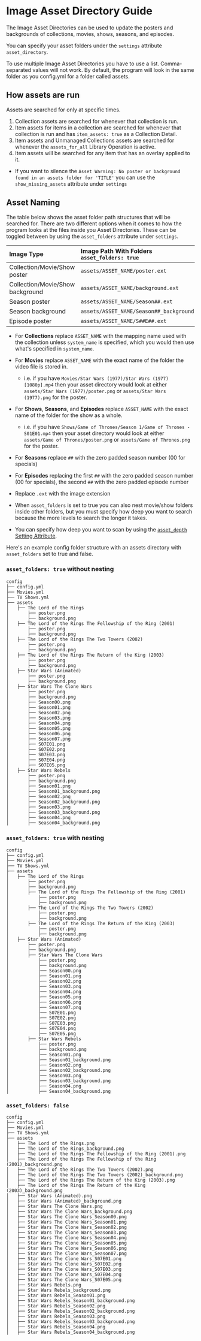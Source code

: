 # Image Asset Directory Guide

The Image Asset Directories can be used to update the posters and backgrounds of collections, movies, shows, seasons, and episodes. 

You can specify your asset folders under the `settings` attribute `asset_directory`.

To use multiple Image Asset Directories you have to use a list. Comma-separated values will not work. By default, the program will look in the same folder as you config.yml for a folder called assets.

## How assets are run

Assets are searched for only at specific times. 

1. Collection assets are searched for whenever that collection is run.
2. Item assets for items in a collection are searched for whenever that collection is run and has `item_assets: true` as a Collection Detail.
3. Item assets and Unmanaged Collections assets are searched for whenever the `assets_for_all` Library Operation is active.
4. Item assets will be searched for any item that has an overlay applied to it.

* If you want to silence the `Asset Warning: No poster or background found in an assets folder for 'TITLE'` you can use the `show_missing_assets` attribute under `settings`

## Asset Naming

The table below shows the asset folder path structures that will be searched for. There are two different options when it comes to how the program looks at the files inside you Asset Directories. These can be toggled between by using the `asset_folders` attribute under `settings`.

| Image Type                       | Image Path With Folders<br>`asset_folders: true` | Image Path Without Folder<br>`asset_folders: false` |
|:---------------------------------|:-------------------------------------------------|:----------------------------------------------------|
| Collection/Movie/Show poster     | `assets/ASSET_NAME/poster.ext`                   | `assets/ASSET_NAME.ext`                             |
| Collection/Movie/Show background | `assets/ASSET_NAME/background.ext`               | `assets/ASSET_NAME_background.ext`                  |
| Season poster                    | `assets/ASSET_NAME/Season##.ext`                 | `assets/ASSET_NAME_Season##.ext`                    |
| Season background                | `assets/ASSET_NAME/Season##_background.ext`      | `assets/ASSET_NAME_Season##_background.ext`         |
| Episode poster                   | `assets/ASSET_NAME/S##E##.ext`                   | `assets/ASSET_NAME_S##E##.ext`                      |

* For **Collections** replace `ASSET_NAME` with the mapping name used with the collection unless `system_name` is specified, which you would then use what's specified in `system_name`.

* For **Movies** replace `ASSET_NAME` with the exact name of the folder the video file is stored in.
  * i.e. if you have `Movies/Star Wars (1977)/Star Wars (1977) [1080p].mp4` then your asset directory would look at either `assets/Star Wars (1977)/poster.png` or `assets/Star Wars (1977).png` for the poster. 
* For **Shows**, **Seasons**, and **Episodes** replace `ASSET_NAME` with the exact name of the folder for the show as a whole.
  * i.e. if you have `Shows/Game of Thrones/Season 1/Game of Thrones - S01E01.mp4` then your asset directory would look at either `assets/Game of Thrones/poster.png` or `assets/Game of Thrones.png` for the poster.
* For **Seasons** replace `##` with the zero padded season number (00 for specials)

* For **Episodes** replacing the first `##` with the zero padded season number (00 for specials), the second `##` with the zero padded episode number

* Replace `.ext` with the image extension

* When `asset_folders` is set to true you can also nest movie/show folders inside other folders, but you must specify how deep you want to search because the more levels to search the longer it takes.

* You can specify how deep you want to scan by using the [`asset_depth` Setting Attribute](../../config/settings.md#asset-depth).

Here's an example config folder structure with an assets directory with `asset_folders` set to true and false.

### `asset_folders: true` without nesting

```
config
├── config.yml
├── Movies.yml
├── TV Shows.yml
├── assets
│   ├── The Lord of the Rings
│       ├── poster.png
│       ├── background.png
│   ├── The Lord of the Rings The Fellowship of the Ring (2001)
│       ├── poster.png
│       ├── background.png
│   ├── The Lord of the Rings The Two Towers (2002)
│       ├── poster.png
│       ├── background.png
│   ├── The Lord of the Rings The Return of the King (2003)
│       ├── poster.png
│       ├── background.png
│   ├── Star Wars (Animated)
│       ├── poster.png
│       ├── background.png
│   ├── Star Wars The Clone Wars
│       ├── poster.png
│       ├── background.png
│       ├── Season00.png
│       ├── Season01.png
│       ├── Season02.png
│       ├── Season03.png
│       ├── Season04.png
│       ├── Season05.png
│       ├── Season06.png
│       ├── Season07.png
│       ├── S07E01.png
│       ├── S07E02.png
│       ├── S07E03.png
│       ├── S07E04.png
│       ├── S07E05.png
│   ├── Star Wars Rebels
│       ├── poster.png
│       ├── background.png
│       ├── Season01.png
│       ├── Season01_background.png
│       ├── Season02.png
│       ├── Season02_background.png
│       ├── Season03.png
│       ├── Season03_background.png
│       ├── Season04.png
│       ├── Season04_background.png
```

### `asset_folders: true` with nesting

```
config
├── config.yml
├── Movies.yml
├── TV Shows.yml
├── assets
│   ├── The Lord of the Rings
│       ├── poster.png
│       ├── background.png
│       ├── The Lord of the Rings The Fellowship of the Ring (2001)
│           ├── poster.png
│           ├── background.png
│       ├── The Lord of the Rings The Two Towers (2002)
│           ├── poster.png
│           ├── background.png
│       ├── The Lord of the Rings The Return of the King (2003)
│           ├── poster.png
│           ├── background.png
│   ├── Star Wars (Animated)
│       ├── poster.png
│       ├── background.png
│       ├── Star Wars The Clone Wars
│           ├── poster.png
│           ├── background.png
│           ├── Season00.png
│           ├── Season01.png
│           ├── Season02.png
│           ├── Season03.png
│           ├── Season04.png
│           ├── Season05.png
│           ├── Season06.png
│           ├── Season07.png
│           ├── S07E01.png
│           ├── S07E02.png
│           ├── S07E03.png
│           ├── S07E04.png
│           ├── S07E05.png
│       ├── Star Wars Rebels
│           ├── poster.png
│           ├── background.png
│           ├── Season01.png
│           ├── Season01_background.png
│           ├── Season02.png
│           ├── Season02_background.png
│           ├── Season03.png
│           ├── Season03_background.png
│           ├── Season04.png
│           ├── Season04_background.png
```

### `asset_folders: false`

```
config
├── config.yml
├── Movies.yml
├── TV Shows.yml
├── assets
│   ├── The Lord of the Rings.png
│   ├── The Lord of the Rings_background.png
│   ├── The Lord of the Rings The Fellowship of the Ring (2001).png
│   ├── The Lord of the Rings The Fellowship of the Ring (2001)_background.png
│   ├── The Lord of the Rings The Two Towers (2002).png
│   ├── The Lord of the Rings The Two Towers (2002)_background.png
│   ├── The Lord of the Rings The Return of the King (2003).png
│   ├── The Lord of the Rings The Return of the King (2003)_background.png
│   ├── Star Wars (Animated).png
│   ├── Star Wars (Animated)_background.png
│   ├── Star Wars The Clone Wars.png
│   ├── Star Wars The Clone Wars_background.png
│   ├── Star Wars The Clone Wars_Season00.png
│   ├── Star Wars The Clone Wars_Season01.png
│   ├── Star Wars The Clone Wars_Season02.png
│   ├── Star Wars The Clone Wars_Season03.png
│   ├── Star Wars The Clone Wars_Season04.png
│   ├── Star Wars The Clone Wars_Season05.png
│   ├── Star Wars The Clone Wars_Season06.png
│   ├── Star Wars The Clone Wars_Season07.png
│   ├── Star Wars The Clone Wars_S07E01.png
│   ├── Star Wars The Clone Wars_S07E02.png
│   ├── Star Wars The Clone Wars_S07E03.png
│   ├── Star Wars The Clone Wars_S07E04.png
│   ├── Star Wars The Clone Wars_S07E05.png
│   ├── Star Wars Rebels.png
│   ├── Star Wars Rebels_background.png
│   ├── Star Wars Rebels_Season01.png
│   ├── Star Wars Rebels_Season01_background.png
│   ├── Star Wars Rebels_Season02.png
│   ├── Star Wars Rebels_Season02_background.png
│   ├── Star Wars Rebels_Season03.png
│   ├── Star Wars Rebels_Season03_background.png
│   ├── Star Wars Rebels_Season04.png
│   ├── Star Wars Rebels_Season04_background.png
```